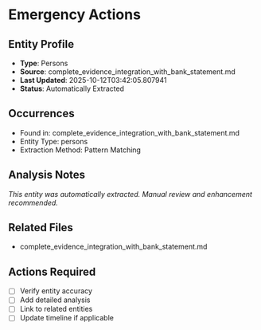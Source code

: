 # Emergency Actions

## Entity Profile
- **Type**: Persons
- **Source**: complete_evidence_integration_with_bank_statement.md
- **Last Updated**: 2025-10-12T03:42:05.807941
- **Status**: Automatically Extracted

## Occurrences
- Found in: complete_evidence_integration_with_bank_statement.md
- Entity Type: persons
- Extraction Method: Pattern Matching

## Analysis Notes
*This entity was automatically extracted. Manual review and enhancement recommended.*

## Related Files
- complete_evidence_integration_with_bank_statement.md

## Actions Required
- [ ] Verify entity accuracy
- [ ] Add detailed analysis
- [ ] Link to related entities
- [ ] Update timeline if applicable

